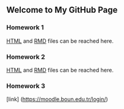 ## Welcome to My GitHub Page

### Homework 1
[HTML](https://github.com/BU-IE-360/spring22-cangizer/blob/gh-pages/hw1md.html) and [RMD](https://github.com/BU-IE-360/spring22-cangizer/blob/gh-pages/hw1md.Rmd) files can be reached here. 
### Homework 2
[HTML](https://github.com/BU-IE-360/spring22-cangizer/blob/gh-pages/hw2.html) and [RMD](https://github.com/BU-IE-360/spring22-cangizer/blob/gh-pages/hw2.Rmd) files can be reached here. 
### Homework 3

[link] (https://moodle.boun.edu.tr/login/)
